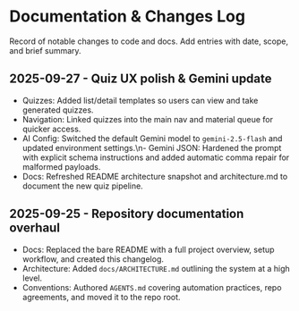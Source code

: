 # Documentation & Changes Log

Record of notable changes to code and docs. Add entries with date, scope, and brief summary.

## 2025-09-27 - Quiz UX polish & Gemini update

- Quizzes: Added list/detail templates so users can view and take generated quizzes.
- Navigation: Linked quizzes into the main nav and material queue for quicker access.
- AI Config: Switched the default Gemini model to `gemini-2.5-flash` and updated environment settings.\n- Gemini JSON: Hardened the prompt with explicit schema instructions and added automatic comma repair for malformed payloads.
- Docs: Refreshed README architecture snapshot and architecture.md to document the new quiz pipeline.

## 2025-09-25 - Repository documentation overhaul

- Docs: Replaced the bare README with a full project overview, setup workflow, and created this changelog.
- Architecture: Added `docs/ARCHITECTURE.md` outlining the system at a high level.
- Conventions: Authored `AGENTS.md` covering automation practices, repo agreements, and moved it to the repo root.



